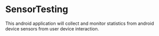 # SensorTesting
This android application will collect and monitor statistics from android device sensors from user device interaction.
